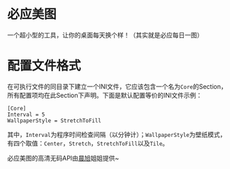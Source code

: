 ﻿# 必应美图

一个超小型的工具，让你的桌面每天换个样！（其实就是必应每日一图）

# 配置文件格式

在可执行文件的同目录下建立一个INI文件，它应该包含一个名为`Core`的Section，所有配置项均在此Section下声明。下面是默认配置等价的INI文件示例：

```
[Core]
Interval = 5
WallpaperStyle = StretchToFill
```

其中，`Interval`为程序时间检查间隔（以分钟计）；`WallpaperStyle`为壁纸模式，有四个取值：`Center`，`Stretch`，`StretchToFill`以及`Tile`。

必应美图的高清无码API由[晨旭](https://github.com/chenxuuu)姐姐提供~